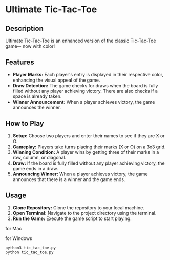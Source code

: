 # Ultimate Tic-Tac-Toe

## Description
Ultimate Tic-Tac-Toe is an enhanced version of the classic Tic-Tac-Toe game-- now with color!

## Features
- **Player Marks:** Each player's entry is displayed in their respective color, enhancing the visual appeal of the game.
- **Draw Detection:** The game checks for draws when the board is fully filled without any player achieving victory. There are also checks if a space is already taken. 
- **Winner Announcement:** When a player achieves victory, the game announces the winner. 

## How to Play
1. **Setup:** Choose two players and enter their names to see if they are X or O.
2. **Gameplay:** Players take turns placing their marks (X or O) on a 3x3 grid.
3. **Winning Condition:** A player wins by getting three of their marks in a row, column, or diagonal.
4. **Draw:** If the board is fully filled without any player achieving victory, the game ends in a draw.
5. **Announcing Winner:** When a player achieves victory, the game announces that there is a winner and the game ends.

## Usage
1. **Clone Repository:** Clone the repository to your local machine.
2. **Open Terminal:** Navigate to the project directory using the terminal.
3. **Run the Game:** Execute the game script to start playing.

for Mac

for Windows
```
python3 tic_tac_toe.py
python tic_tac_toe.py
```

